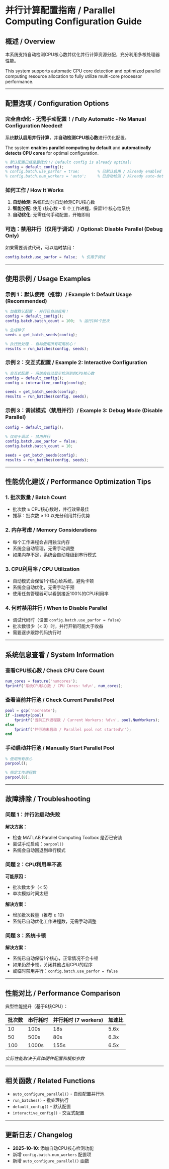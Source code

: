 # 并行计算配置指南 / Parallel Computing Configuration Guide

## 概述 / Overview

本系统支持自动检测CPU核心数并优化并行计算资源分配，充分利用多核处理器性能。

This system supports automatic CPU core detection and optimized parallel computing resource allocation to fully utilize multi-core processor performance.

---

## 配置选项 / Configuration Options

### 完全自动化 - 无需手动配置！/ Fully Automatic - No Manual Configuration Needed!

系统**默认启用并行计算**，并**自动检测CPU核心数**进行优化配置。

The system **enables parallel computing by default** and **automatically detects CPU cores** for optimal configuration.

```matlab
% 默认配置已经是最优的！/ Default config is already optimal!
config = default_config();
% config.batch.use_parfor = true;        % 已默认启用 / Already enabled
% config.batch.num_workers = 'auto';     % 已自动检测 / Already auto-detect
```

### 如何工作 / How It Works

1. **自动检测**: 系统启动时自动检测CPU核心数
2. **智能分配**: 使用 (核心数 - 1) 个工作进程，保留1个核心给系统
3. **自动优化**: 无需任何手动配置，开箱即用

### 可选：禁用并行（仅用于调试）/ Optional: Disable Parallel (Debug Only)

如果需要调试代码，可以临时禁用：
```matlab
config.batch.use_parfor = false;  % 仅用于调试
```

---

## 使用示例 / Usage Examples

### 示例 1：默认使用（推荐）/ Example 1: Default Usage (Recommended)

```matlab
% 加载默认配置 - 并行已自动启用！
config = default_config();
config.batch.batch_count = 100;  % 运行100个批次

% 生成种子
seeds = get_batch_seeds(config);

% 执行批处理 - 自动使用所有可用核心！
results = run_batches(config, seeds);
```

### 示例 2：交互式配置 / Example 2: Interactive Configuration

```matlab
% 交互式配置 - 系统会自动显示检测到的CPU核心数
config = default_config();
config = interactive_config(config);

seeds = get_batch_seeds(config);
results = run_batches(config, seeds);
```

### 示例 3：调试模式（禁用并行）/ Example 3: Debug Mode (Disable Parallel)

```matlab
config = default_config();

% 仅用于调试 - 禁用并行
config.batch.use_parfor = false;
config.batch.batch_count = 10;

seeds = get_batch_seeds(config);
results = run_batches(config, seeds);
```

---

## 性能优化建议 / Performance Optimization Tips

### 1. 批次数量 / Batch Count
- 批次数 ≥ CPU核心数时，并行效果最佳
- 推荐：批次数 ≥ 10 以充分利用并行优势

### 2. 内存考虑 / Memory Considerations
- 每个工作进程会占用独立内存
- 系统会自动管理，无需手动调整
- 如果内存不足，系统会自动降级到串行模式

### 3. CPU利用率 / CPU Utilization
- 自动模式会保留1个核心给系统，避免卡顿
- 系统会自动优化，无需手动干预
- 使用任务管理器可以看到接近100%的CPU利用率

### 4. 何时禁用并行 / When to Disable Parallel
- 调试代码时（设置 `config.batch.use_parfor = false`）
- 批次数很少（< 3）时，并行开销可能大于收益
- 需要逐步跟踪代码执行时

---

## 系统信息查看 / System Information

### 查看CPU核心数 / Check CPU Core Count
```matlab
num_cores = feature('numcores');
fprintf('系统CPU核心数 / CPU Cores: %d\n', num_cores);
```

### 查看当前并行池 / Check Current Parallel Pool
```matlab
pool = gcp('nocreate');
if ~isempty(pool)
    fprintf('当前工作进程数 / Current Workers: %d\n', pool.NumWorkers);
else
    fprintf('并行池未启动 / Parallel pool not started\n');
end
```

### 手动启动并行池 / Manually Start Parallel Pool
```matlab
% 使用所有核心
parpool();

% 指定工作进程数
parpool(8);
```

---

## 故障排除 / Troubleshooting

### 问题 1：并行池启动失败
**解决方案：**
- 检查 MATLAB Parallel Computing Toolbox 是否已安装
- 尝试手动启动：`parpool()`
- 系统会自动回退到串行模式

### 问题 2：CPU利用率不高
**可能原因：**
- 批次数太少（< 5）
- 单次模拟时间太短

**解决方案：**
- 增加批次数量（推荐 ≥ 10）
- 系统已自动优化工作进程数，无需手动调整

### 问题 3：系统卡顿
**解决方案：**
- 系统已自动保留1个核心，正常情况不会卡顿
- 如果仍然卡顿，关闭其他占用CPU的程序
- 或临时禁用并行：`config.batch.use_parfor = false`

---

## 性能对比 / Performance Comparison

典型性能提升（基于8核CPU）：

| 批次数 | 串行耗时 | 并行耗时 (7 workers) | 加速比 |
|--------|----------|---------------------|--------|
| 10     | 100s     | 18s                 | 5.6x   |
| 50     | 500s     | 80s                 | 6.3x   |
| 100    | 1000s    | 155s                | 6.5x   |

*实际性能取决于具体硬件配置和模拟参数*

---

## 相关函数 / Related Functions

- `auto_configure_parallel()` - 自动配置并行池
- `run_batches()` - 批处理执行
- `default_config()` - 默认配置
- `interactive_config()` - 交互式配置

---

## 更新日志 / Changelog

- **2025-10-10**: 添加自动CPU核心检测功能
- 新增 `config.batch.num_workers` 配置项
- 新增 `auto_configure_parallel()` 函数
